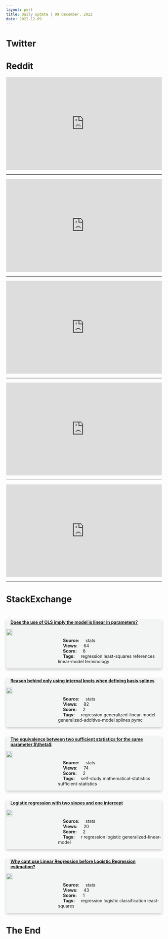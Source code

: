 ```yaml
---
layout: post
title: Daily update | 09 December, 2022
date: 2022-12-09
---
```


<script async src="https://platform.twitter.com/widgets.js" charset="utf-8"></script>


<script src='https://storage.ko-fi.com/cdn/scripts/overlay-widget.js'></script>
<script>
  kofiWidgetOverlay.draw('themldojo', {
    'type': 'floating-chat',
    'floating-chat.donateButton.text': 'Support me',
    'floating-chat.donateButton.background-color': '#f45d22',
    'floating-chat.donateButton.text-color': '#fff'
  });
</script>

# Twitter 

<blockquote class="twitter-tweet"><a href="https://twitter.com/svpino/status/1600837651493289984"></a></blockquote>

<blockquote class="twitter-tweet"><a href="https://twitter.com/ishafoundation/status/1600830761531109376"></a></blockquote>

<blockquote class="twitter-tweet"><a href="https://twitter.com/nytimes/status/1600671561215795203"></a></blockquote>

<blockquote class="twitter-tweet"><a href="https://twitter.com/tunguz/status/1600847789004492800"></a></blockquote>

<blockquote class="twitter-tweet"><a href="https://twitter.com/natolambert/status/1600930828694917120"></a></blockquote>

<blockquote class="twitter-tweet"><a href="https://twitter.com/DeepMind/status/1600929160335351809"></a></blockquote>

<blockquote class="twitter-tweet"><a href="https://twitter.com/DeepMind/status/1600852768125726720"></a></blockquote>

<blockquote class="twitter-tweet"><a href="https://twitter.com/ylecun/status/1600926736132472832"></a></blockquote>

<blockquote class="twitter-tweet"><a href="https://twitter.com/ylecun/status/1601005601659949056"></a></blockquote>

<blockquote class="twitter-tweet"><a href="https://twitter.com/stanfordnlp/status/1600747724080488449"></a></blockquote>

# Reddit 

<iframe id="reddit-embed" src="https://www.redditmedia.com/r/datascience/comments/zfrynz/judea_pearl_a_pioneering_figure_in_artificial?ref_source=embed&amp;ref=share&amp;embed=true" sandbox="allow-scripts allow-same-origin allow-popups" style="border: none;" height="300" width="100%" scrolling="yes"></iframe>
<hr style="width:100%;text-align:left;margin-left:0">
<iframe id="reddit-embed" src="https://www.redditmedia.com/r/MachineLearning/comments/zfkqjh/p_using_lora_to_efficiently_finetune_diffusion?ref_source=embed&amp;ref=share&amp;embed=true" sandbox="allow-scripts allow-same-origin allow-popups" style="border: none;" height="300" width="100%" scrolling="yes"></iframe>
<hr style="width:100%;text-align:left;margin-left:0">
<iframe id="reddit-embed" src="https://www.redditmedia.com/r/dataengineering/comments/zfv38r/rust_for_data_engineeringwhats_the_hype_about?ref_source=embed&amp;ref=share&amp;embed=true" sandbox="allow-scripts allow-same-origin allow-popups" style="border: none;" height="300" width="100%" scrolling="yes"></iframe>
<hr style="width:100%;text-align:left;margin-left:0">
<iframe id="reddit-embed" src="https://www.redditmedia.com/r/datascience/comments/zg6afw/whats_the_most_underrated_skill_that_every_data?ref_source=embed&amp;ref=share&amp;embed=true" sandbox="allow-scripts allow-same-origin allow-popups" style="border: none;" height="300" width="100%" scrolling="yes"></iframe>
<hr style="width:100%;text-align:left;margin-left:0">
<iframe id="reddit-embed" src="https://www.redditmedia.com/r/dataengineering/comments/zg2gyy/how_elt_schedules_can_improve_root_cause_analysis?ref_source=embed&amp;ref=share&amp;embed=true" sandbox="allow-scripts allow-same-origin allow-popups" style="border: none;" height="300" width="100%" scrolling="yes"></iframe>
<hr style="width:100%;text-align:left;margin-left:0">

<style>
.card {
box-shadow: 0 4px 8px 0 rgba(0,0,0,0.2);
transition: 0.3s;
width: 100%;
background-color: #F3F4F4;
}
p{
    margin-left:  3em;
    padding-top: 1em;
}
.part2{
    display: grid;
    grid-template-columns: 1fr 3fr;
}
h4{
    margin: 1em;
}

.card:hover {
box-shadow: 0 8px 16px 0 rgba(0,0,0,0.2);
}
b {
padding: 2px 16px;
}
</style>
  
# StackExchange 


  <br>
  <div class="card">
  <h4><a href='https://stats.stackexchange.com/questions/598430/does-the-use-of-ols-imply-the-model-is-linear-in-parameters'>Does the use of OLS imply the model is linear in parameters?</a></h4> 
  <div class="part2">
      <img src="https://cdn.sstatic.net/Sites/stats/Img/apple-touch-icon@2.png?v=344f57aa10cc" alt="Img missing!" style="width:40%">
      <p><b>Source:</b> stats<br><b>Views:</b> 64<br><b>Score:</b> 6<br><b>Tags:</b> <span class="badge badge-dark">regression</span> <span class="badge badge-dark">least-squares</span> <span class="badge badge-dark">references</span> <span class="badge badge-dark">linear-model</span> <span class="badge badge-dark">terminology</span></p> 
  </div>
  </div>
      
  <br>
  <div class="card">
  <h4><a href='https://stats.stackexchange.com/questions/598401/reason-behind-only-using-internal-knots-when-defining-basis-splines'>Reason behind only using internal knots when defining basis splines</a></h4> 
  <div class="part2">
      <img src="https://cdn.sstatic.net/Sites/stats/Img/apple-touch-icon@2.png?v=344f57aa10cc" alt="Img missing!" style="width:40%">
      <p><b>Source:</b> stats<br><b>Views:</b> 82<br><b>Score:</b> 2<br><b>Tags:</b> <span class="badge badge-dark">regression</span> <span class="badge badge-dark">generalized-linear-model</span> <span class="badge badge-dark">generalized-additive-model</span> <span class="badge badge-dark">splines</span> <span class="badge badge-dark">pymc</span></p> 
  </div>
  </div>
      
  <br>
  <div class="card">
  <h4><a href='https://stats.stackexchange.com/questions/598364/the-equivalence-between-two-sufficient-statistics-for-the-same-parameter-theta'>The equivalence between two sufficient statistics for the same parameter $\theta$</a></h4> 
  <div class="part2">
      <img src="https://cdn.sstatic.net/Sites/stats/Img/apple-touch-icon@2.png?v=344f57aa10cc" alt="Img missing!" style="width:40%">
      <p><b>Source:</b> stats<br><b>Views:</b> 74<br><b>Score:</b> 2<br><b>Tags:</b> <span class="badge badge-dark">self-study</span> <span class="badge badge-dark">mathematical-statistics</span> <span class="badge badge-dark">sufficient-statistics</span></p> 
  </div>
  </div>
      
  <br>
  <div class="card">
  <h4><a href='https://stats.stackexchange.com/questions/598445/logistic-regression-with-two-slopes-and-one-intercept'>Logistic regression with two slopes and one intercept</a></h4> 
  <div class="part2">
      <img src="https://cdn.sstatic.net/Sites/stats/Img/apple-touch-icon@2.png?v=344f57aa10cc" alt="Img missing!" style="width:40%">
      <p><b>Source:</b> stats<br><b>Views:</b> 20<br><b>Score:</b> 2<br><b>Tags:</b> <span class="badge badge-dark">r</span> <span class="badge badge-dark">regression</span> <span class="badge badge-dark">logistic</span> <span class="badge badge-dark">generalized-linear-model</span></p> 
  </div>
  </div>
      
  <br>
  <div class="card">
  <h4><a href='https://stats.stackexchange.com/questions/598435/why-cant-use-linear-regression-before-logistic-regression-estimation'>Why cant use Linear Regression before Logistic Regression estimation?</a></h4> 
  <div class="part2">
      <img src="https://cdn.sstatic.net/Sites/stats/Img/apple-touch-icon@2.png?v=344f57aa10cc" alt="Img missing!" style="width:40%">
      <p><b>Source:</b> stats<br><b>Views:</b> 43<br><b>Score:</b> 1<br><b>Tags:</b> <span class="badge badge-dark">regression</span> <span class="badge badge-dark">logistic</span> <span class="badge badge-dark">classification</span> <span class="badge badge-dark">least-squares</span></p> 
  </div>
  </div>
      
# The End